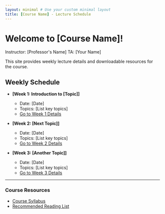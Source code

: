 ```yaml
---
layout: minimal # Use your custom minimal layout
title: [Course Name] - Lecture Schedule
---
```


# Welcome to [Course Name]!

Instructor: [Professor's Name]
TA: [Your Name]

This site provides weekly lecture details and downloadable resources for the course.

## Weekly Schedule

* **[Week 1: Introduction to [Topic]]**
    * Date: [Date]
    * Topics: [List key topics]
    * [Go to Week 1 Details](week1.md)

* **[Week 2: [Next Topic]]**
    * Date: [Date]
    * Topics: [List key topics]
    * [Go to Week 2 Details](week2.md)

* **[Week 3: [Another Topic]]**
    * Date: [Date]
    * Topics: [List key topics]
    * [Go to Week 3 Details](week3.md)



---

### Course Resources

* [Course Syllabus](resources/syllabus.pdf)
* [Recommended Reading List](resources/reading-list.pdf)
